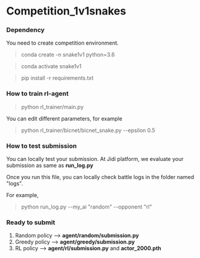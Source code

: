 # Competition_1v1snakes

### Dependency
You need to create competition environment.
>conda create -n snake1v1 python=3.6

>conda activate snake1v1

>pip install -r requirements.txt

### How to train rl-agent

>python rl_trainer/main.py

You can edit different parameters, for example

>python rl_trainer/bicnet/bicnet_snake.py --epsilon 0.5

### How to test submission 
You can locally test your submission. At Jidi platform, we evaluate your submission as same as **run_log.py**

Once you run this file, you can locally check battle logs in the folder named "logs".

For example, 
>python run_log.py --my_ai "random" --opponent "rl"

### Ready to submit 

1. Random policy --> **agent/random/submission.py**
2. Greedy policy --> **agent/greedy/submission.py**
3. RL policy --> **agent/rl/submission.py** and **actor_2000.pth**

[comment]: <> (## Content)

[comment]: <> (```)

[comment]: <> (|-- Competition_3v3snakes           // https://github.com/jidiai/Competition_3v3snakes.git)

[comment]: <> (    |-- env		                    // game environments)

[comment]: <> (    |	|-- obs_interfaces		    // Super Class)

[comment]: <> (	|	|	|-- observation.py		// support Grid interface)

[comment]: <> (	|	|-- simulators		        // Super Class)

[comment]: <> (	|	|	|-- game.py)

[comment]: <> (	|	|	|-- gridgame.py         )

[comment]: <> (	|	|-- config.ini		        // env config)

[comment]: <> (	|	|-- chooseenv.py )

[comment]: <> (	|	|-- snakes.py)

[comment]: <> (	|-- examples)

[comment]: <> (	|   |-- random                  // random policy)

[comment]: <> (	|   |   |-- submission.py       // you can submit this file to the platform without any modification)

[comment]: <> (	|   |-- myagent                 // customize policy)

[comment]: <> (	|   |   |-- dqn.py              )

[comment]: <> (	|   |   |-- submission.py       // main file，which should contain function named `my_controller`)

[comment]: <> (	|-- utils                       )

[comment]: <> (	|-- run_log.py		            // run an episode and generate .json log)

[comment]: <> (	|-- replay	                    // replay local util. Click replay.html and upload the json generated by run_log.py to replay )

[comment]: <> (```)







